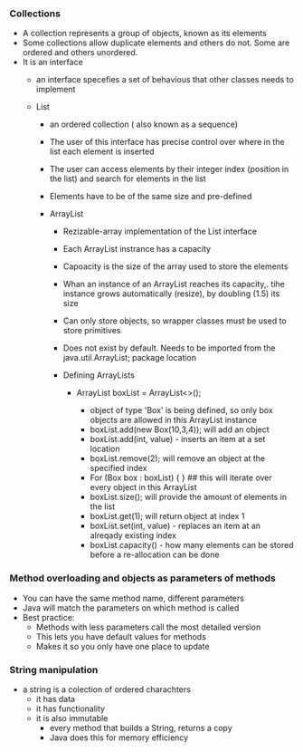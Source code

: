 ### Collections

  - A collection represents a group of objects, known as its elements
  - Some collections allow duplicate elements and others do not. Some are ordered and others unordered.
  - It is an interface
    - an interface specefies a set of behavious that other classes needs to implement

    - List
      - an ordered collection ( also known as a sequence)
      - The user of this interface has precise control over where in the list each element is inserted
      - The user can access elements by their integer index (position in the list) and search for elements in the list
      - Elements have to be of the same size and pre-defined
      
      - ArrayList
        - Rezizable-array implementation of the List interface
        - Each ArrayList instrance has a capacity
        - Capoacity is the size of the array used to store the elements
        - Whan an instance of an ArrayList reaches its capacity,. tihe instance grows automatically (resize), by doubling (1.5) its size
        - Can only store objects, so wrapper classes must be used to store primitives
        - Does not exist by default. Needs to be imported from the java.util.ArrayList; package location

        - Defining ArrayLists
          - ArrayList<Box> boxList = ArrayList<>();
            - object of type 'Box' is being defined, so only box objects are allowed in this ArrayList instance
            - boxList.add(new Box(10,3,4)); will add an object
            - boxList.add(int, value) - inserts an item at a set location
            - boxList.remove(2); will remove an object at the specified index
            - For (Box box : boxList) {  } ## this will iterate over every object in this ArrayList
            - boxList.size(); will provide the amount of elements in the list
            - boxList.get(1); will return object at index 1
            - boxList.set(int, value) - replaces an item at an alreqady existing index
            - boxList.capacity() - how many elements can be stored before a re-allocation can be done

### Method overloading and objects as parameters of methods

  - You can have the same method name, different parameters
  - Java will match the parameters on which method is called
  - Best practice:
    - Methods with less parameters call the most detailed version
    - This lets you have default values for methods
    - Makes it so you only have one place to update
    

### String manipulation

  - a string is a colection of ordered charachters
    - it has data
    - it has functionality
    - it is also immutable
      - every method that builds a String, returns a copy
      - Java does this for memory efficiency
      
            